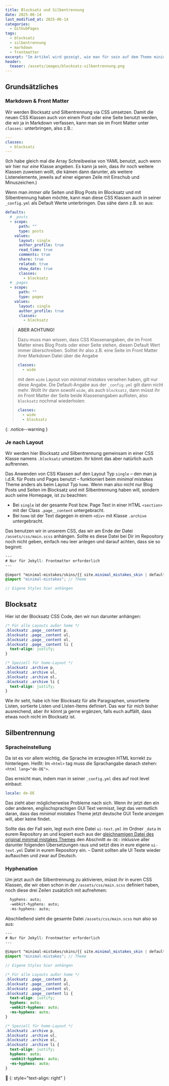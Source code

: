 ```yaml
---
title: Blocksatz und Silbentrennung
date: 2025-06-14
last_modified_at: 2025-06-14
categories:
  - GithubPages
tags:
  - blocksatz
  - silbentrennung
  - markdown
  - frontmatter
excerpt: "Im Artikel wird gezeigt, wie man für sein auf dem Theme minimal mistakes basierenden Github Pages Blog Blocksatz und Silbentrennung aktivieren kann"
header:
  teaser: /assets/images/blocksatz-silbentrennung.png
---
```


## Grundsätzliches

### Markdown & Front Matter
Wir werden Blocksatz und Silbentrennung via CSS umsetzen. Damit die neuen CSS Klassen auch von einem Post oder eine Seite benutzt werden, die wir ja in Markdown verfassen, kann man sie im Front Matter unter `classes:` unterbringen, also z.B.:

```yaml
---
classes:
  - blocksatz
---
```

(Ich habe gleich mal die Array Schreibweise von YAML benutzt, auch wenn wir hier nur _eine_ Klasse angeben. Es kann ja sein, dass ihr noch weitere Klassen zuweisen wollt, die kämen dann darunter, als weitere Listenelemente, jeweils auf einer eigenen Zeile mit Einschub und Minuszeichen.)

Wenn man _immer alle_ Seiten und Blog Posts im Blocksatz und mit Silbentrennung haben möchte, kann man diese CSS Klassen auch in seiner `_config.yml` als Default Werte unterbringen. Das sähe dann z.B. so aus:

```yaml
defaults:
  # _posts
  - scope:
      path: ""
      type: posts
    values:
      layout: single
      author_profile: true
      read_time: true
      comments: true
      share: true
      related: true
      show_date: true
      classes:
        - blocksatz
  # _pages
  - scope:
      path: ""
      type: pages
    values:
      layout: single
      author_profile: true
      classes:
        - blocksatz
```

> **ABER ACHTUNG!**
> 
> Dazu muss man wissen, dass CSS Klassenangaben, die im Front Matter eines Blog Posts oder einer Seite stehen, diesen Default Wert immer überschreiben. Solltet ihr also z.B. eine Seite im Front Matter ihrer Markdown Datei über die Angabe
> 
> ```yaml
> classes:
>   - wide
> ```
> 
>mit dem `wide` Layout von _minimal mistakes_ versehen haben, gilt nur diese Angabe. Die Default-Angabe aus der `_config.yml` gilt dann nicht mehr. Wollt ihr dann sowohl `wide`, als auch `blocksatz`, dann müsst ihr im Front Matter der Seite beide Klassenangaben auflisten, also `blocksatz` nochmal wiederholen:
> 
> ```yaml
> classes:
>   - wide
>   - blocksatz
> ```
{: .notice--warning }


### Je nach Layout

Wir werden hier Blocksatz _und_ Silbentrennung gemeinsam in einer CSS Klasse namens `.blocksatz` umsetzen. Ihr könnt das aber natürlich auch auftrennen.

Das Anwenden von CSS Klassen auf den Layout Typ `single` – den man ja i.d.R. für Posts und Pages benutzt – funktioniert beim _minimal mistakes_ Theme anders als beim Layout Typ `home`. Wenn man also nicht nur Blog Posts und Seiten im Blocksatz und mit Silbentrennung haben will, sondern auch seine Homepage, ist zu beachten:

* Bei `single` ist der gesamte Post bzw. Page Text in einer HTML `<section>` mit der Class `.page__content` untergebracht.
* Bei `home` ist der Text dagegen in einem `<div>` mit Klasse `.archive` untergebracht.

Das benutzen wir in unserem CSS, das wir am Ende der Datei `/assets/css/main.scss` anhängen. Sollte es diese Datei bei Dir im Repository noch nicht geben, einfach neu leer anlegen und darauf achten, dass sie so beginnt:

```scss
---
# Nur für Jekyll: Frontmatter erforderlich
---

@import "minimal-mistakes/skins/{{ site.minimal_mistakes_skin | default: 'default' }}"; // Skin
@import "minimal-mistakes"; // Theme

// Eigene Styles hier anhängen
```

## Blocksatz

Hier ist der Blocksatz CSS Code, den wir nun darunter anhängen:

```css
/* Für alle Layouts außer home */
.blocksatz .page__content p,
.blocksatz .page__content ul,
.blocksatz .page__content ol,
.blocksatz .page__content li {
  text-align: justify;
}

/* Speziell für home-Layout */
.blocksatz .archive p,
.blocksatz .archive ul,
.blocksatz .archive ol,
.blocksatz .archive li {
  text-align: justify;
}
```

Wie ihr seht, habe ich hier Blocksatz für alle Paragraphen, unsortierte Listen, sortierte Listen und Listen-Items definiert. Das war für mich bisher ausreichend, aber ihr könnt ja gerne ergänzen, falls euch auffällt, dass etwas noch nicht im Blocksatz ist.

## Silbentrennung

### Spracheinstellung
Da ist es vor allem wichtig, die Sprache im erzeugten HTML korrekt zu hinterlegen. Heißt: Im `<html>` tag muss die Sprachangabe danach stehen: `<html lang="de-DE">`.

Das erreicht man, indem man in seiner `_config.yml` dies auf root level einbaut:

```yaml
locale: de-DE
```

Das zieht aber möglicherweise Probleme nach sich. Wenn ihr jetzt den ein oder anderen, englischsprachigen GUI Text vermisst, liegt das vermutlich daran, dass das _minimal mistakes_ Theme jetzt deutsche GUI Texte anzeigen will, aber keine findet.

Sollte das der Fall sein, legt euch eine Datei `ui-text.yml` im Ordner `_data` in eurem Repository an und kopiert euch aus der [gleichnamigen Datei des original minimal mistakes Themes][ui-text] den Abschnitt `de-DE:` inklusive aller darunter folgenden Übersetzungen raus und setzt dies in eure eigene `ui-text.yml` Datei in eurem Repository ein. – Damit sollten alle UI Texte wieder auftauchen und zwar auf Deutsch.

### Hyphenation
Um jetzt auch die Silbentrennung zu aktivieren, müsst ihr in euren CSS Klassen, die wir oben schon in der `/assets/css/main.scss` definiert haben, noch diese drei Zeilen zusätzlich mit aufnehmen:

```css
  hyphens: auto;
  -webkit-hyphens: auto;
  -ms-hyphens: auto;
```

Abschließend sieht die gesamte Datei `/assets/css/main.scss` nun also so aus:

```scss
---
# Nur für Jekyll: Frontmatter erforderlich
---

@import "minimal-mistakes/skins/{{ site.minimal_mistakes_skin | default: 'default' }}"; // Skin
@import "minimal-mistakes"; // Theme

// Eigene Styles hier anhängen

/* Für alle Layouts außer home */
.blocksatz .page__content p,
.blocksatz .page__content ul,
.blocksatz .page__content ol,
.blocksatz .page__content li {
  text-align: justify;
  hyphens: auto;
  -webkit-hyphens: auto;
  -ms-hyphens: auto;
}

/* Speziell für home-Layout */
.blocksatz .archive p,
.blocksatz .archive ul,
.blocksatz .archive ol,
.blocksatz .archive li {
  text-align: justify;
  hyphens: auto;
  -webkit-hyphens: auto;
  -ms-hyphens: auto;
}
```

🔲
{: style="text-align: right" }

[ui-text]: https://raw.githubusercontent.com/mmistakes/minimal-mistakes/refs/heads/master/_data/ui-text.yml